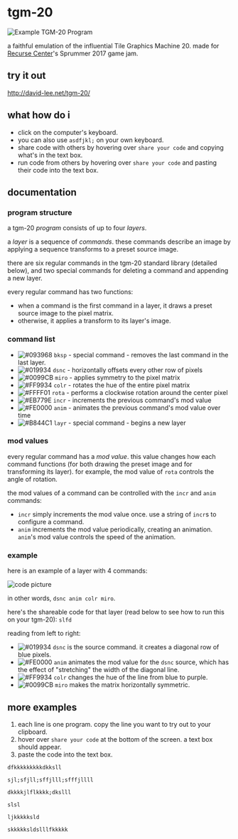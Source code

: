 # tgm-20

![Example TGM-20 Program](https://media.giphy.com/media/3ohze01bFUSWmbyoKs/giphy.gif)

a faithful emulation of the influential Tile Graphics Machine 20. made for [Recurse Center](https://recurse.com)'s Sprummer 2017 game jam.

## try it out

http://david-lee.net/tgm-20/

## what how do i

- click on the computer's keyboard.
- you can also use `asdfjkl;` on your own keyboard.
- share code with others by hovering over `share your code` and copying what's in the text box.
- run code from others by hovering over `share your code` and pasting their code into the text box.

## documentation

### program structure
a tgm-20 _program_ consists of up to four _layers_.

a _layer_ is a sequence of _commands_. these commands describe an image by applying a sequence transforms to a preset source image.

there are six regular commands in the tgm-20 standard library (detailed below), and two special commands for deleting a command and appending a new layer.

every regular command has two functions:
- when a command is the first command in a layer, it draws a preset source image to the pixel matrix.
- otherwise, it applies a transform to its layer's image.

### command list
- ![#093968](https://placehold.it/15/093968/000000?text=+) `bksp` - special command - removes the last command in the last layer.
- ![#019934](https://placehold.it/15/019934/000000?text=+) `dsnc` - horizontally offsets every other row of pixels
- ![#0099CB](https://placehold.it/15/0099CB/000000?text=+) `miro` - applies symmetry to the pixel matrix
- ![#FF9934](https://placehold.it/15/FF9934/000000?text=+) `colr` - rotates the hue of the entire pixel matrix
- ![#FFFF01](https://placehold.it/15/FFFF01/000000?text=+) `rota` - performs a clockwise rotation around the center pixel
- ![#EB779E](https://placehold.it/15/EB779E/000000?text=+) `incr` - increments the previous command's mod value
- ![#FE0000](https://placehold.it/15/FE0000/000000?text=+) `anim` - animates the previous command's mod value over time
- ![#B844C1](https://placehold.it/15/B844C1/000000?text=+) `layr` - special command - begins a new layer


### mod values
every regular command has a _mod value_. this value changes how each command functions (for both drawing the preset image and for transforming its layer). for example, the mod value of `rota` controls the angle of rotation.

the mod values of a command can be controlled with the `incr` and `anim` commands:
- `incr` simply increments the mod value once. use a string of `incr`s to configure a command.
- `anim` increments the mod value periodically, creating an animation. `anim`'s mod value controls the speed of the animation.

### example

here is an example of a layer with 4 commands:

![code picture](http://i.imgur.com/uCnMDbP.png)

in other words, `dsnc anim colr miro`.

here's the shareable code for that layer (read below to see how to run this on your tgm-20): `slfd`

reading from left to right:
- ![#019934](https://placehold.it/15/019934/000000?text=+) `dsnc` is the source command. it creates a diagonal row of blue pixels.
- ![#FE0000](https://placehold.it/15/FE0000/000000?text=+) `anim` animates the mod value for the `dsnc` source, which has the effect of "stretching" the width of the diagonal line.
- ![#FF9934](https://placehold.it/15/FF9934/000000?text=+) `colr` changes the hue of the line from blue to purple.
- ![#0099CB](https://placehold.it/15/0099CB/000000?text=+) `miro` makes the matrix horizontally symmetric.

## more examples

1. each line is one program. copy the line you want to try out to your clipboard.
2. hover over `share your code` at the bottom of the screen. a text box should appear.
3. paste the code into the text box.

```
dfkkkkkkkkkdkksll
```

```
sjl;sfjll;sffjlll;sfffjllll
```

```
dkkkkjlflkkkk;dkslll
```

```
slsl
```

```
ljkkkkksld
```

```
skkkkksldslllfkkkkk
```
